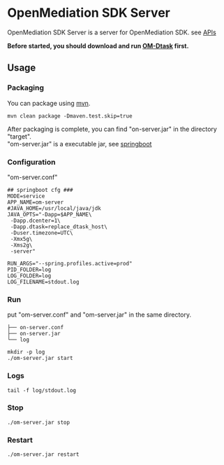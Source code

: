 # OpenMediation SDK Server 

OpenMediation SDK Server is a server for OpenMediation SDK.
see [APIs](api)

**Before started, you should download and run [OM-Dtask](https://github.com/AdTiming/OM-Dtask) first.**

## Usage

### Packaging

You can package using [mvn](https://maven.apache.org/).

```
mvn clean package -Dmaven.test.skip=true
```

After packaging is complete, you can find "on-server.jar" in the directory "target".  
"om-server.jar" is a executable jar, see [springboot](https://spring.io/projects/spring-boot/)

### Configuration

"om-server.conf"

```shell script
## springboot cfg ###
MODE=service
APP_NAME=om-server
#JAVA_HOME=/usr/local/java/jdk
JAVA_OPTS="-Dapp=$APP_NAME\
 -Dapp.dcenter=1\
 -Dapp.dtask=replace_dtask_host\
 -Duser.timezone=UTC\
 -Xmx5g\
 -Xms2g\
 -server"

RUN_ARGS="--spring.profiles.active=prod"
PID_FOLDER=log
LOG_FOLDER=log
LOG_FILENAME=stdout.log
```

### Run

put "om-server.conf" and "om-server.jar" in the same directory.

```
├── on-server.conf
├── on-server.jar
└── log
```

```shell script
mkdir -p log
./om-server.jar start
```

### Logs

```shell script
tail -f log/stdout.log
```

### Stop

```shell script
./om-server.jar stop
```

### Restart

```shell script
./om-server.jar restart
```


